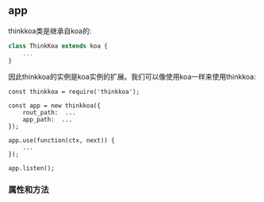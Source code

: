 ## app

thinkkoa类是继承自koa的: 

```js
class ThinkKoa extends koa {
    ...
}

```
因此thinkkoa的实例是koa实例的扩展。我们可以像使用koa一样来使用thinkkoa:

```
const thinkkoa = require('thinkkoa');

const app = new thinkkoa({
    rout_path:  ...
    app_path:  ...
});

app.use(function(ctx, next)) {
    ...
});

app.listen();

```

### 属性和方法

#### 